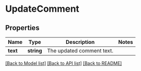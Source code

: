 # UpdateComment

## Properties
Name | Type | Description | Notes
------------ | ------------- | ------------- | -------------
**text** | **string** | The updated comment text. | 

[[Back to Model list]](../../README.md#documentation-for-models) [[Back to API list]](../../README.md#documentation-for-api-endpoints) [[Back to README]](../../README.md)

